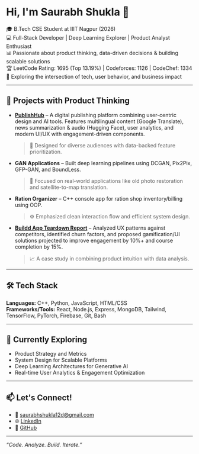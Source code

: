 # Hi, I'm Saurabh Shukla 👋

🎓 B.Tech CSE Student at IIIT Nagpur (2026)  
💻 Full-Stack Developer | Deep Learning Explorer | Product Analyst Enthusiast  
📊 Passionate about product thinking, data-driven decisions & building scalable solutions  
🏆 LeetCode Rating: 1695 (Top 13.19%) | Codeforces: 1126 | CodeChef: 1334  
🌱 Exploring the intersection of tech, user behavior, and business impact

---

## 🚀 Projects with Product Thinking

- **[PublishHub](https://publishhub-1.onrender.com/)** – A digital publishing platform combining user-centric design and AI tools. Features multilingual content (Google Translate), news summarization & audio (Hugging Face), user analytics, and modern UI/UX with engagement-driven components.  
  > 🧠 Designed for diverse audiences with data-backed feature prioritization.

- **GAN Applications** – Built deep learning pipelines using DCGAN, Pix2Pix, GFP-GAN, and BoundLess.  
  > 🎯 Focused on real-world applications like old photo restoration and satellite-to-map translation.

- **Ration Organizer** – C++ console app for ration shop inventory/billing using OOP.  
  > ⚙️ Emphasized clean interaction flow and efficient system design.

- **[Buildd App Teardown Report](https://drive.google.com/file/d/1x0A_CetqyG6cquuE7KNVeqC95DgPHfd_/view?usp=sharing)** – Analyzed UX patterns against competitors, identified churn factors, and proposed gamification/UI solutions projected to improve engagement by 10%+ and course completion by 15%.  
  > 📈 A case study in combining product intuition with data analysis.

---

## 🛠 Tech Stack
**Languages:** C++, Python, JavaScript, HTML/CSS  
**Frameworks/Tools:** React, Node.js, Express, MongoDB, Tailwind, TensorFlow, PyTorch, Firebase, Git, Bash  

---

## 🧠 Currently Exploring
- Product Strategy and Metrics  
- System Design for Scalable Platforms  
- Deep Learning Architectures for Generative AI  
- Real-time User Analytics & Engagement Optimization

---

## 📫 Let's Connect!
- 📧 saurabhshukla12d@gmail.com  
- 🌐 [LinkedIn](https://www.linkedin.com/in/saurabh-shukla-9b244921a/)  
- 💼 [GitHub](https://github.com/Shukla0607)

---

_“Code. Analyze. Build. Iterate.”_

